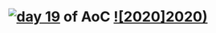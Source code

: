 # [![day 19](19)](https://adventofcode.com/2020/day/19) of AoC [![2020]2020)](https://adventofcode.com/2020)
